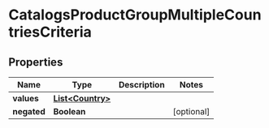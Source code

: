 

# CatalogsProductGroupMultipleCountriesCriteria

## Properties

Name | Type | Description | Notes
------------ | ------------- | ------------- | -------------
**values** | [**List&lt;Country&gt;**](Country.md) |  | 
**negated** | **Boolean** |  |  [optional]




